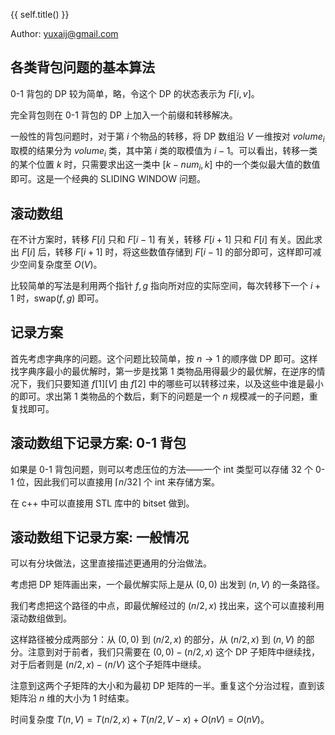 {{ self.title() }}

Author: yuxaij@gmail.com

## 各类背包问题的基本算法

0-1 背包的 DP 较为简单，略，令这个 DP 的状态表示为 $F[i,v]$。

完全背包则在 0-1 背包的 DP 上加入一个前缀和转移解决。

一般性的背包问题时，对于第 $i$ 个物品的转移，将 DP 数组沿 $V$ 一维按对 $volume_i$ 取模的结果分为 $volume_i$ 类，其中第 $i$ 类的取模值为 $i-1$。可以看出，转移一类的某个位置 $k$ 时，只需要求出这一类中 $[k-num_i,k]$ 中的一个类似最大值的数值即可。这是一个经典的 SLIDING WINDOW 问题。

## 滚动数组

在不计方案时，转移 $F[i]$ 只和 $F[i-1]$ 有关，转移 $F[i+1]$ 只和 $F[i]$ 有关。因此求出 $F[i]$ 后，转移 $F[i+1]$ 时，将这些数值存储到 $F[i-1]$ 的部分即可，这样即可减少空间复杂度至 $O(V)$。

比较简单的写法是利用两个指针 $f, g$ 指向所对应的实际空间，每次转移下一个 $i+1$ 时，swap($f,g$) 即可。 

## 记录方案

首先考虑字典序的问题。这个问题比较简单，按 $n \to 1$ 的顺序做 DP 即可。这样找字典序最小的最优解时，第一步是找第 1 类物品用得最少的最优解，在逆序的情况下，我们只要知道 $f[1][V]$ 由 $f[2]$ 中的哪些可以转移过来，以及这些中谁是最小的即可。求出第 1 类物品的个数后，剩下的问题是一个 $n$ 规模减一的子问题，重复找即可。

## 滚动数组下记录方案: 0-1 背包

如果是 0-1 背包问题，则可以考虑压位的方法——一个 int 类型可以存储 32 个 0-1 位，因此我们可以直接用 $\lceil{n / 32\rceil}$ 个 int 来存储方案。

在 c++ 中可以直接用 STL 库中的 bitset 做到。

## 滚动数组下记录方案: 一般情况

可以有分块做法，这里直接描述更通用的分治做法。

考虑把 DP 矩阵画出来，一个最优解实际上是从 $(0,0)$ 出发到 $(n,V)$ 的一条路径。

我们考虑把这个路径的中点，即最优解经过的 $(n/2,x)$ 找出来，这个可以直接利用滚动数组做到。

这样路径被分成两部分：从 $(0,0)$ 到 $(n/2,x)$ 的部分，从 $(n/2,x)$ 到 $(n,V)$ 的部分。注意到对于前者，我们只需要在 $(0,0)-(n/2,x)$ 这个 DP 子矩阵中继续找，对于后者则是 $(n/2,x)-(n/V)$ 这个子矩阵中继续。

注意到这两个子矩阵的大小和为最初 DP 矩阵的一半。重复这个分治过程，直到该矩阵沿 $n$ 维的大小为 1 时结束。

时间复杂度 $T(n,V) = T(n/2,x) + T(n/2,V-x) + O(nV) = O(nV)$。
